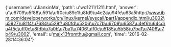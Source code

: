 {'username': u'JianxinMa', 'path': u'wd1211/1211.html', 'answer': u'\u6709\u5f88\u591a\uff0c\u89c1\u8fd9\u4e2a\u94fe\u63a5http://www.ibm.com/developerworks/cn/linux/kernel/syscall/part1/appendix.html\u3002\u5927\u81f4\u7684\u529f\u80fd\u5206\u7c7b\u6709\u6587\u4ef6\u64cd\u4f5c\uff0c\u8fdb\u7a0b\u7ba1\u7406\uff0c\u5185\u5b58\u7ba1\u7406\u7b49\u3002', 'email': u'majx13fromthu@gmail.com', 'time': '2016-02-28:14:36:04'}